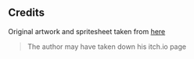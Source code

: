 ## Credits

Original artwork and spritesheet taken from [here](https://orlando-pixel.itch.io/pirate-bomb)
> The author may have taken down his itch.io page
